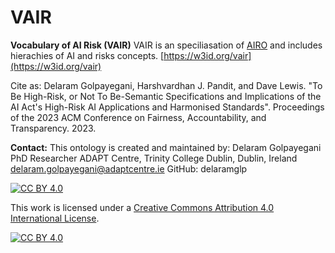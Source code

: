 # VAIR

**Vocabulary of AI Risk  (VAIR)**
VAIR is an speciliasation of [AIRO](https://w3id.org/airo) and includes hierachies of  AI and risks concepts.
[https://w3id.org/vair](https://w3id.org/vair)

Cite as: Delaram Golpayegani, Harshvardhan J. Pandit, and Dave Lewis. "To Be High-Risk, or Not To Be-Semantic Specifications and Implications of the AI Act's High-Risk AI Applications and Harmonised Standards". Proceedings of the 2023 ACM Conference on Fairness, Accountability, and Transparency. 2023.


**Contact:**
This ontology is created and maintained by:
Delaram Golpayegani
PhD Researcher
ADAPT Centre, Trinity College Dublin, Dublin, Ireland
delaram.golpayegani@adaptcentre.ie
GitHub: delaramglp


[![CC BY 4.0][cc-by-shield]][cc-by]

This work is licensed under a
[Creative Commons Attribution 4.0 International License][cc-by].

[![CC BY 4.0][cc-by-image]][cc-by]

[cc-by]: http://creativecommons.org/licenses/by/4.0/
[cc-by-image]: https://i.creativecommons.org/l/by/4.0/88x31.png
[cc-by-shield]: https://img.shields.io/badge/License-CC%20BY%204.0-lightgrey.svg

